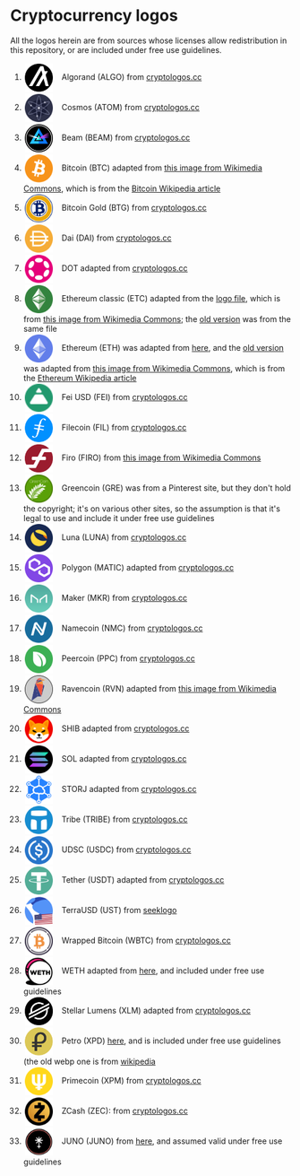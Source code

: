 Cryptocurrency logos
====================

<style>
img.cclogo {
  width: 50px;
  max-height: 50px;
  float: none;
  background-color: transparent !important;
  margin-right: 10px !important;
  margin-top: 1 !important;
  margin-bottom: 1 !important;
  padding: 2px !important;
  vertical-align: middle;
  display: inline;
}
</style>

All the logos herein are from sources whose licenses allow redistribution in this repository, or are included under free use guidelines.

1. <img src="algo-coin-symbol.svg" class="cclogo"> Algorand (ALGO) from [cryptologos.cc](https://cryptologos.cc/algorand) <br clear='all'>
1. <img src="atom-coin-symbol.svg" class="cclogo"> Cosmos (ATOM) from [cryptologos.cc](https://cryptologos.cc/cosmos) <br clear='all'>
1. <img src="beam-coin-symbol.svg" class="cclogo"> Beam (BEAM) from [cryptologos.cc](https://cryptologos.cc/beam) <br clear='all'>
1. <img src="btc-coin-symbol.svg" class="cclogo"> Bitcoin (BTC) adapted from [this image from Wikimedia Commons](https://commons.wikimedia.org/wiki/File:Bitcoin_logo.svg), which is from the [Bitcoin Wikipedia article](https://en.wikipedia.org/wiki/Bitcoin) <br clear='all'>
1. <img src="btg-coin-symbol.svg" class="cclogo"> Bitcoin Gold (BTG) from [cryptologos.cc](https://cryptologos.cc/bitcoin-gold) <br clear='all'>
1. <img src="dai-coin-symbol.svg" class="cclogo"> Dai (DAI) from [cryptologos.cc](https://cryptologos.cc/multi-collateral-dai) <br clear='all'>
1. <img src="dot-coin-symbol.svg" class="cclogo"> DOT adapted from [cryptologos.cc](https://cryptologos.cc/polkadot-new) <br clear='all'>
1. <img src="etc-coin-symbol.svg" class="cclogo"> Ethereum classic (ETC) adapted from the [logo file](etc-logo.svg), which is from [this image from Wikimedia Commons](https://commons.wikimedia.org/wiki/File:Ethereum_Classic_Logo.svg); the [old version](etc-coin-symbol-old.svg) was from the same file <br clear='all'>
1. <img src="eth-coin-symbol.svg" class="cclogo"> Ethereum (ETH) was adapted from [here](https://logowik.com/ethereum-vector-logo-1-7602.html), and the [old version](eth-coin-symbol-old.svg) was adapted from [this image from Wikimedia Commons](https://commons.wikimedia.org/wiki/File:Ethereum_logo_translucent.svg), which is from the [Ethereum Wikipedia article](https://en.wikipedia.org/wiki/Ethereum) <br clear='all'>
1. <img src="fei-coin-symbol.svg" class="cclogo"> Fei USD (FEI) from [cryptologos.cc](https://cryptologos.cc/fei-usd) <br clear='all'>
1. <img src="fil-coin-symbol.svg" class="cclogo"> Filecoin (FIL) from [cryptologos.cc](https://cryptologos.cc/filecoin) <br clear='all'>
1. <img src="firo-coin-symbol.svg" class="cclogo"> Firo (FIRO) from [this image from Wikimedia Commons](https://commons.wikimedia.org/wiki/File:Firo-logo.svg) <br clear='all'>
1. <img src="gre-coin-symbol.png" class="cclogo"> Greencoin (GRE) was from a Pinterest site, but they don't hold the copyright; it's on various other sites, so the assumption is that it's legal to use and include it under free use guidelines <br clear='all'>
1. <img src="luna-coin-symbol.svg" class="cclogo"> Luna (LUNA) from [cryptologos.cc](https://cryptologos.cc/terra-luna) <br clear='all'>
1. <img src="matic-coin-symbol.svg" class="cclogo"> Polygon (MATIC) adapted from [cryptologos.cc](https://cryptologos.cc/logos/matic-coin-symbol.svg?v=022) <br clear='all'>
1. <img src="mkr-coin-symbol.svg" class="cclogo"> Maker (MKR) from [cryptologos.cc](https://cryptologos.cc/maker) <br clear='all'>
1. <img src="nmc-coin-symbol.svg" class="cclogo"> Namecoin (NMC) from [cryptologos.cc](https://cryptologos.cc/namecoin) <br clear='all'>
1. <img src="ppc-coin-symbol.svg" class="cclogo"> Peercoin (PPC) from [cryptologos.cc](https://cryptologos.cc/peercoin) <br clear='all'>
1. <img src="rvn-coin-symbol.svg" class="cclogo"> Ravencoin (RVN) adapted from [this image from Wikimedia Commons](https://commons.wikimedia.org/wiki/File:Ravencoin-logo.png) <br clear='all'>
1. <img src="shib-coin-symbol.svg" class="cclogo"> SHIB adapted from [cryptologos.cc](https://cryptologos.cc/shiba-inu) <br clear='all'>
1. <img src="sol-coin-symbol.svg" class="cclogo"> SOL adapted from [cryptologos.cc](https://cryptologos.cc/solana) <br clear='all'>
1. <img src="storj-coin-symbol.svg" class="cclogo"> STORJ adapted from [cryptologos.cc](https://cryptologos.cc/storj) <br clear='all'>
1. <img src="tribe-coin-symbol.svg" class="cclogo"> Tribe (TRIBE) from [cryptologos.cc](https://cryptologos.cc/tribe) <br clear='all'>
1. <img src="usdc-coin-symbol.svg" class="cclogo"> UDSC (USDC) from [cryptologos.cc](https://cryptologos.cc/usd-coin) <br clear='all'>
1. <img src="usdt-coin-symbol.svg" class="cclogo"> Tether (USDT) adapted from [cryptologos.cc](https://cryptologos.cc/usd-coin) <br clear='all'>
1. <img src="ust-coin-symbol.svg" class="cclogo"> TerraUSD (UST) from [seeklogo](https://seeklogo.com/vector-logo/438118/terrausd-ust) <br clear='all'>
1. <img src="wbtc-coin-symbol.svg" class="cclogo"> Wrapped Bitcoin (WBTC) from [cryptologos.cc](https://cryptologos.cc/wrapped-bitcoin) <br clear='all'>
1. <img src="weth-coin-symbol.svg" class="cclogo"> WETH adapted from [here](https://neironix.io/cryptocurrency/wrapped_ether), and included under free use guidelines<br clear='all'>
1. <img src="xlm-coin-symbol.svg" class="cclogo"> Stellar Lumens (XLM) adapted from [cryptologos.cc](https://cryptologos.cc/stellar) <br clear='all'>
1. <img src="xpd-coin-symbol.svg" class="cclogo"> Petro (XPD) [here](https://coinranking.com/coin/TCwbmhubavmsh+petro-ptr), and is included under free use guidelines (the old webp one is from [wikipedia](https://en.wikipedia.org/wiki/Petro_(cryptocurrency))<br clear='all'>
1. <img src="xpm-coin-symbol.svg" class="cclogo"> Primecoin (XPM) from [cryptologos.cc](https://cryptologos.cc/primecoin) <br clear='all'>
1. <img src="zec-coin-symbol.svg" class="cclogo"> ZCash (ZEC): from [cryptologos.cc](https://cryptologos.cc/zcash) <br clear='all'>
1.  <img src="juno-coin-symbol.webp" class="cclogo"> JUNO (JUNO) from [here](https://www.finder.com/juno), and assumed valid under free use guidelines

